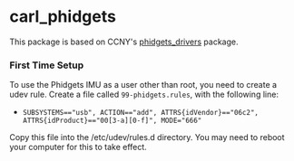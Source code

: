 carl_phidgets 
=============

This package is based on CCNY's [phidgets_drivers](http://wiki.ros.org/phidgets_drivers) package.

### First Time Setup
To use the Phidgets IMU as a user other than root, you need to create a udev rule.  Create a file called `99-phidgets.rules`, with the following line:
 * `SUBSYSTEMS=="usb", ACTION=="add", ATTRS{idVendor}=="06c2", ATTRS{idProduct}=="00[3-a][0-f]", MODE="666"`

Copy this file into the /etc/udev/rules.d directory.  You may need to reboot your computer for this to take effect.
